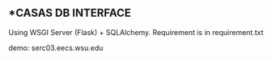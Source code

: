 *CASAS DB INTERFACE   
------------------    
   
Using WSGI Server (Flask) + SQLAlchemy. 
Requirement is in requirement.txt

demo: serc03.eecs.wsu.edu
